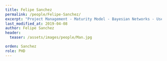 ```yaml
---
title: Felipe Sanchez
permalink: /people/Felipe-Sanchez/
excerpt: "Project Management - Maturity Model - Bayesian Networks - Use Case - Knowledge Modelling"
last_modified_at: 2019-04-08
author: Felipe Sanchez
header:
  teaser: /assets/images/people/Man.jpg

orden: Sanchez
role: PHD
---
```



